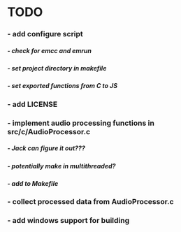 # TODO


### - add configure script
#####    - check for emcc and emrun
#####    - set project directory in makefile
#####    - set exported functions from C to JS

### - add LICENSE

### - implement audio processing functions in src/c/AudioProcessor.c
#####    - Jack can figure it out???
#####    - potentially make in multithreaded?
#####    - add to Makefile

### - collect processed data from AudioProcessor.c

### - add windows support for building

